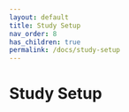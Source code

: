 ```yaml
---
layout: default
title: Study Setup
nav_order: 8
has_children: true
permalink: /docs/study-setup
---
```


# Study Setup